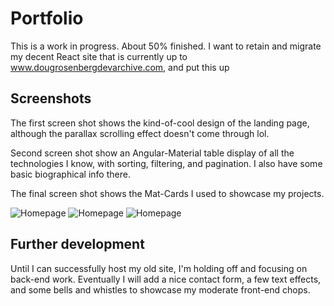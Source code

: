 # Portfolio
This is a work in progress. About 50% finished. I want to retain and migrate my decent React site that is currently up to www.dougrosenbergdevarchive.com, and put this up

## Screenshots
The first screen shot shows the kind-of-cool design of the landing page, although the parallax scrolling effect doesn't come through lol.

Second screen shot show an Angular-Material table display of all the technologies I know, with sorting, filtering, and pagination. I also have some basic biographical info there.

The final screen shot shows the Mat-Cards I used to showcase my projects.

<img src="/src/assets/earlyHeader.png" alt="Homepage" title="Homepage">
<img src="/src/assets/table.png" alt="Homepage" title="Table">
<img src="/src/assets/portfolio.png" alt="Homepage" title="Portfolio">

## Further development
Until I can successfully host my old site, I'm holding off and focusing on back-end work. Eventually I will add a nice contact form, a few text effects, and some bells and whistles to showcase my moderate front-end chops.